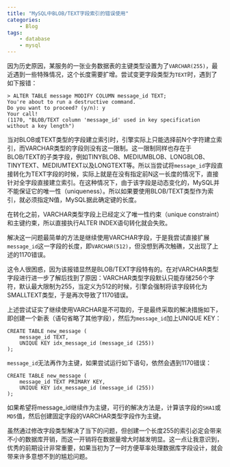 ```yaml
---
title: "MySQL中BLOB/TEXT字段索引的错误使用"
categories:
    - Blog
tags:
    - database
    - mysql
---
```



因为历史原因，某服务的一张业务数据表的主键类型设置为了`VARCHAR(255)`，最近遇到一些特殊情况，这个长度需要扩增。尝试变更字段类型为`TEXT`时，遇到了如下报错：

```
> ALTER TABLE message MODIFY COLUMN message_id TEXT;
You're about to run a destructive command.
Do you want to proceed? (y/n): y
Your call!
(1170, "BLOB/TEXT column 'message_id' used in key specification without a key length")
```


当对BLOB或TEXT类型的字段建立索引时，引擎实际上只能选择前N个字符建立索引，而VARCHAR类型的字段则没有这一限制。这一限制同样也存在于BLOB/TEXT的子类字段，例如TINYBLOB、MEDIUMBLOB、LONGBLOB、TINYTEXT、MEDIUMTEXT以及LONGTEXT等。所以当尝试将`message_id`字段直接转化为TEXT字段的时候，实际上就是在没有指定前N这一长度的情况下，直接针对全字段直接建立索引。在这种情况下，由于该字段是动态变化的，MySQL并不能保证它的唯一性（uniqueness）。所以如果要使用BLOB/TEXT类型作为索引，就必须指定N值，MySQL据此确定键的长度。

在转化之前，VARCHAR类型字段上已经定义了唯一性约束（unique constraint）和主键约束，所以直接执行ALTER INDEX语句转化就会失败。

解决这一问题最简单的方法是继续使用VARCHAR字段，于是我尝试直接扩展`message_id`这一字段的长度，即`VARCHAR(512)`，但没想到再次触礁，又出现了上述的1170错误。

这令人很困惑，因为该报错显然是BLOB/TEXT字段特有的。在对VARCHAR类型字段进行进一步了解后找到了原因：VARCHAR类型字段默认只能存储256个字符，默认最大限制为255，当定义为512的时候，引擎会强制将该字段转化为SMALLTEXT类型，于是再次导致了1170错误。

上述尝试证实了继续使用VARCHAR是不可取的，于是最终采取的解决措施如下，即创建一个新表（语句省略了其他字段），然后为`message_id`加上UNIQUE KEY：

```mysql
CREATE TABLE new_message (
    message_id TEXT,
    UNIQUE KEY idx_message_id (message_id (255))
);
```

`message_id`无法再作为主键，如果尝试运行如下语句，依然会遇到1170错误：

```mysql
CREATE TABLE new_message (
    message_id TEXT PRIMARY KEY,
    UNIQUE KEY idx_message_id (message_id (255))
);
```

如果希望将message_id继续作为主键，可行的解决方法是，计算该字段的`SHA1`或`MD5`值，然后创建固定字段的VARCHAR类型字段作为主键。

虽然通过修改字段类型解决了当下的问题，但创建一个长度255的索引必定会带来不小的数据库开销，而这一开销将在数据量增大时越发明显。这一点让我意识到，优秀的前期设计非常重要，如果当初为了一时方便草率处理数据库字段设计，就会带来许多意想不到的尴尬问题。
